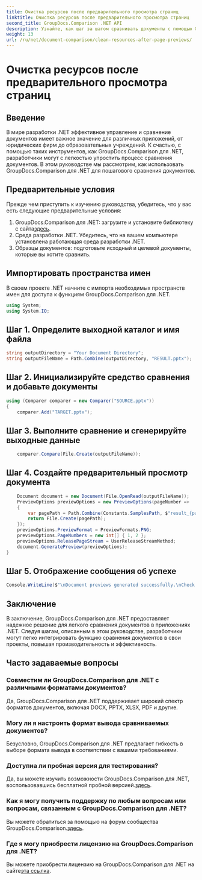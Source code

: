 ```yaml
---
title: Очистка ресурсов после предварительного просмотра страниц
linktitle: Очистка ресурсов после предварительного просмотра страниц
second_title: GroupDocs.Comparison .NET API
description: Узнайте, как шаг за шагом сравнивать документы с помощью GroupDocs.Comparison для .NET. Усовершенствуйте свои приложения .NET с помощью эффективного управления документами.
weight: 13
url: /ru/net/document-comparison/clean-resources-after-page-previews/
---
```


# Очистка ресурсов после предварительного просмотра страниц

## Введение
В мире разработки .NET эффективное управление и сравнение документов имеет важное значение для различных приложений, от юридических фирм до образовательных учреждений. К счастью, с помощью таких инструментов, как GroupDocs.Comparison для .NET, разработчики могут с легкостью упростить процесс сравнения документов. В этом руководстве мы рассмотрим, как использовать GroupDocs.Comparison для .NET для пошагового сравнения документов.
## Предварительные условия
Прежде чем приступить к изучению руководства, убедитесь, что у вас есть следующие предварительные условия:
1.  GroupDocs.Comparison для .NET: загрузите и установите библиотеку с сайта[здесь](https://releases.groupdocs.com/comparison/net/).
2. Среда разработки .NET. Убедитесь, что на вашем компьютере установлена работающая среда разработки .NET.
3. Образцы документов: подготовьте исходный и целевой документы, которые вы хотите сравнить.

## Импортировать пространства имен
В своем проекте .NET начните с импорта необходимых пространств имен для доступа к функциям GroupDocs.Comparison для .NET.

```csharp
using System;
using System.IO;
```

## Шаг 1. Определите выходной каталог и имя файла
```csharp
string outputDirectory = "Your Document Directory";
string outputFileName = Path.Combine(outputDirectory, "RESULT.pptx");
```
## Шаг 2. Инициализируйте средство сравнения и добавьте документы
```csharp
using (Comparer comparer = new Comparer("SOURCE.pptx"))
{
    comparer.Add("TARGET.pptx");
```
## Шаг 3. Выполните сравнение и сгенерируйте выходные данные
```csharp
    comparer.Compare(File.Create(outputFileName));
```
## Шаг 4. Создайте предварительный просмотр документа
```csharp
    Document document = new Document(File.OpenRead(outputFileName));
    PreviewOptions previewOptions = new PreviewOptions(pageNumber =>
    {
        var pagePath = Path.Combine(Constants.SamplesPath, $"result_{pageNumber}.png");
        return File.Create(pagePath);
    });
    previewOptions.PreviewFormat = PreviewFormats.PNG;
    previewOptions.PageNumbers = new int[] { 1, 2 };
    previewOptions.ReleasePageStream = UserReleaseStreamMethod;
    document.GeneratePreview(previewOptions);
}
```
## Шаг 5. Отображение сообщения об успехе
```csharp
Console.WriteLine($"\nDocument previews generated successfully.\nCheck output in {outputDirectory}.");
```

## Заключение
В заключение, GroupDocs.Comparison для .NET предоставляет надежное решение для легкого сравнения документов в приложениях .NET. Следуя шагам, описанным в этом руководстве, разработчики могут легко интегрировать функцию сравнения документов в свои проекты, повышая производительность и эффективность.
## Часто задаваемые вопросы
### Совместим ли GroupDocs.Comparison для .NET с различными форматами документов?
Да, GroupDocs.Comparison для .NET поддерживает широкий спектр форматов документов, включая DOCX, PPTX, XLSX, PDF и другие.
### Могу ли я настроить формат вывода сравниваемых документов?
Безусловно, GroupDocs.Comparison для .NET предлагает гибкость в выборе формата вывода в соответствии с вашими требованиями.
### Доступна ли пробная версия для тестирования?
 Да, вы можете изучить возможности GroupDocs.Comparison для .NET, воспользовавшись бесплатной пробной версией.[здесь](https://releases.groupdocs.com/).
### Как я могу получить поддержку по любым вопросам или вопросам, связанным с GroupDocs.Comparison для .NET?
 Вы можете обратиться за помощью на форум сообщества GroupDocs.Comparison.[здесь](https://forum.groupdocs.com/c/comparison/12).
### Где я могу приобрести лицензию на GroupDocs.Comparison для .NET?
Вы можете приобрести лицензию на GroupDocs.Comparison для .NET на сайте[эта ссылка](https://purchase.groupdocs.com/buy).
